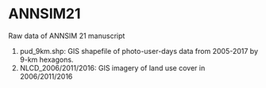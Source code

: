 # ANNSIM21
Raw data of ANNSIM 21 manuscript
1. pud_9km.shp: GIS shapefile of photo-user-days data from 2005-2017 by 9-km hexagons.
2. NLCD_2006/2011/2016: GIS imagery of land use cover in 2006/2011/2016

